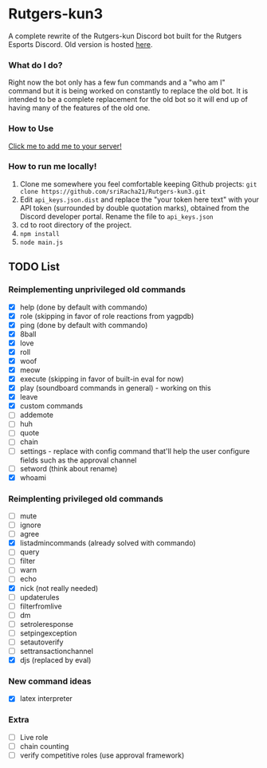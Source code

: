# Rutgers-kun3

A complete rewrite of the Rutgers-kun Discord bot built for the Rutgers Esports Discord. Old version is hosted [here](https://github.com/sriRacha21/Rutgers-kun).

### What do I do?
Right now the bot only has a few fun commands and a "who am I" command but it is being worked on constantly to replace the old bot. It is intended to be a complete replacement for the old bot so it will end up of having many of the features of the old one.

### How to Use
[Click me to add me to your server!](https://discordapp.com/api/oauth2/authorize?client_id=662131823278817280&permissions=0&scope=bot)

### How to run me locally!
1. Clone me somewhere you feel comfortable keeping Github projects: `git clone https://github.com/sriRacha21/Rutgers-kun3.git`
2. Edit `api_keys.json.dist` and replace the "your token here text" with your API token (surrounded by double quotation marks), obtained from the Discord developer portal. Rename the file to `api_keys.json`
3. cd to root directory of the project.
4. `npm install`
5. `node main.js`

## TODO List
### Reimplementing unprivileged old commands
- [x] help (done by default with commando)
- [x] role (skipping in favor of role reactions from yagpdb)
- [x] ping (done by default with commando)
- [x] 8ball 
- [x] love
- [x] roll
- [x] woof
- [x] meow
- [x] execute (skipping in favor of built-in eval for now)
- [x] play (soundboard commands in general) - working on this
- [x] leave
- [x] custom commands
- [ ] addemote
- [ ] huh
- [ ] quote
- [ ] chain
- [ ] settings - replace with config command that'll help the user configure fields such as the approval channel
- [ ] setword (think about rename)
- [x] whoami
### Reimplenting privileged old commands
- [ ] mute
- [ ] ignore
- [ ] agree
- [x] listadmincommands (already solved with commando)
- [ ] query 
- [ ] filter
- [ ] warn
- [ ] echo
- [x] nick (not really needed)
- [ ] updaterules
- [ ] filterfromlive
- [ ] dm
- [ ] setroleresponse
- [ ] setpingexception
- [ ] setautoverify
- [ ] settransactionchannel
- [x] djs (replaced by eval)
### New command ideas
- [x] latex interpreter
### Extra
- [ ] Live role
- [ ] chain counting
- [ ] verify competitive roles (use approval framework)